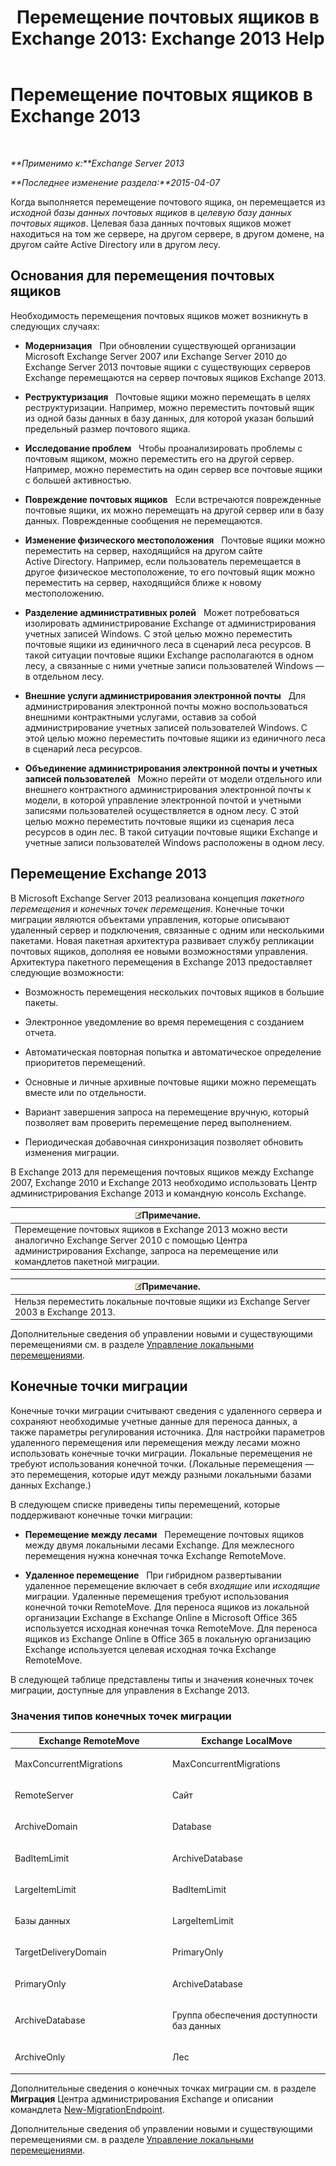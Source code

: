 ﻿---
title: 'Перемещение почтовых ящиков в Exchange 2013: Exchange 2013 Help'
TOCTitle: Перемещение почтовых ящиков в Exchange 2013
ms:assetid: 9c0a0bc9-2a39-4cf0-aa6e-6e5ef3fd38b5
ms:mtpsurl: https://technet.microsoft.com/ru-ru/library/JJ150543(v=EXCHG.150)
ms:contentKeyID: 50488705
ms.date: 04/30/2018
mtps_version: v=EXCHG.150
ms.translationtype: HT
---

# Перемещение почтовых ящиков в Exchange 2013

 

_**Применимо к:**Exchange Server 2013_

_**Последнее изменение раздела:**2015-04-07_

Когда выполняется перемещение почтового ящика, он перемещается из *исходной базы данных почтовых ящиков* в *целевую базу данных почтовых ящиков*. Целевая база данных почтовых ящиков может находиться на том же сервере, на другом сервере, в другом домене, на другом сайте Active Directory или в другом лесу.

## Основания для перемещения почтовых ящиков

Необходимость перемещения почтовых ящиков может возникнуть в следующих случаях:

  - **Модернизация**   При обновлении существующей организации Microsoft Exchange Server 2007 или Exchange Server 2010 до Exchange Server 2013 почтовые ящики с существующих серверов Exchange перемещаются на сервер почтовых ящиков Exchange 2013.

  - **Реструктуризация**   Почтовые ящики можно перемещать в целях реструктуризации. Например, можно переместить почтовый ящик из одной базы данных в базу данных, для которой указан больший предельный размер почтового ящика.

  - **Исследование проблем**   Чтобы проанализировать проблемы с почтовым ящиком, можно переместить его на другой сервер. Например, можно переместить на один сервер все почтовые ящики с большей активностью.

  - **Повреждение почтовых ящиков**   Если встречаются поврежденные почтовые ящики, их можно перемещать на другой сервер или в базу данных. Поврежденные сообщения не перемещаются.

  - **Изменение физического местоположения**   Почтовые ящики можно переместить на сервер, находящийся на другом сайте Active Directory. Например, если пользователь перемещается в другое физическое местоположение, то его почтовый ящик можно переместить на сервер, находящийся ближе к новому местоположению.

  - **Разделение административных ролей**   Может потребоваться изолировать администрирование Exchange от администрирования учетных записей Windows. С этой целью можно переместить почтовые ящики из единичного леса в сценарий леса ресурсов. В такой ситуации почтовые ящики Exchange располагаются в одном лесу, а связанные с ними учетные записи пользователей Windows — в отдельном лесу.

  - **Внешние услуги администрирования электронной почты**   Для администрирования электронной почты можно воспользоваться внешними контрактными услугами, оставив за собой администрирование учетных записей пользователей Windows. С этой целью можно переместить почтовые ящики из единичного леса в сценарий леса ресурсов.

  - **Объединение администрирования электронной почты и учетных записей пользователей**   Можно перейти от модели отдельного или внешнего контрактного администрирования электронной почты к модели, в которой управление электронной почтой и учетными записями пользователей осуществляется в одном лесу. С этой целью можно переместить почтовые ящики из сценария леса ресурсов в один лес. В такой ситуации почтовые ящики Exchange и учетные записи пользователей Windows расположены в одном лесу.

## Перемещение Exchange 2013

В Microsoft Exchange Server 2013 реализована концепция *пакетного перемещения* и *конечных точек перемещения*. Конечные точки миграции являются объектами управления, которые описывают удаленный сервер и подключения, связанные с одним или несколькими пакетами. Новая пакетная архитектура развивает службу репликации почтовых ящиков, дополняя ее новыми возможностями управления. Архитектура пакетного перемещения в Exchange 2013 предоставляет следующие возможности:

  - Возможность перемещения нескольких почтовых ящиков в большие пакеты.

  - Электронное уведомление во время перемещения с созданием отчета.

  - Автоматическая повторная попытка и автоматическое определение приоритетов перемещений.

  - Основные и личные архивные почтовые ящики можно перемещать вместе или по отдельности.

  - Вариант завершения запроса на перемещение вручную, который позволяет вам проверить перемещение перед выполнением.

  - Периодическая добавочная синхронизация позволяет обновить изменения миграции.

В Exchange 2013 для перемещения почтовых ящиков между Exchange 2007, Exchange 2010 и Exchange 2013 необходимо использовать Центр администрирования Exchange 2013 и командную консоль Exchange.

<table>
<thead>
<tr class="header">
<th><img src="images/JJ126620.note(EXCHG.150).gif" title="Примечание" alt="Примечание" />Примечание.</th>
</tr>
</thead>
<tbody>
<tr class="odd">
<td>Перемещение почтовых ящиков в Exchange 2013 можно вести аналогично Exchange Server 2010 с помощью Центра администрирования Exchange, запроса на перемещение или командлетов пакетной миграции.</td>
</tr>
</tbody>
</table>


<table>
<thead>
<tr class="header">
<th><img src="images/JJ126620.note(EXCHG.150).gif" title="Примечание" alt="Примечание" />Примечание.</th>
</tr>
</thead>
<tbody>
<tr class="odd">
<td>Нельзя переместить локальные почтовые ящики из Exchange Server 2003 в Exchange 2013.</td>
</tr>
</tbody>
</table>


Дополнительные сведения об управлении новыми и существующими перемещениями см. в разделе [Управление локальными перемещениями](manage-on-premises-moves-exchange-2013-help.md).

## Конечные точки миграции

Конечные точки миграции считывают сведения с удаленного сервера и сохраняют необходимые учетные данные для переноса данных, а также параметры регулирования источника. Для настройки параметров удаленного перемещения или перемещения между лесами можно использовать конечные точки миграции. Локальные перемещения не требуют использования конечной точки. (Локальные перемещения — это перемещения, которые идут между разными локальными базами данных Exchange.)

В следующем списке приведены типы перемещений, которые поддерживают конечные точки миграции:

  - **Перемещение между лесами**   Перемещение почтовых ящиков между двумя локальными лесами Exchange. Для межлесного перемещения нужна конечная точка Exchange RemoteMove.

  - **Удаленное перемещение**   При гибридном развертывании удаленное перемещение включает в себя *входящие* или *исходящие* миграции. Удаленные перемещения требуют использования конечной точки RemoteMove. Для переноса ящиков из локальной организации Exchange в Exchange Online в Microsoft Office 365 используется исходная конечная точка RemoteMove. Для переноса ящиков из Exchange Online в Office 365 в локальную организацию Exchange используется целевая исходная точка Exchange RemoteMove.

В следующей таблице представлены типы и значения конечных точек миграции, доступные для управления в Exchange 2013.

### Значения типов конечных точек миграции

<table>
<colgroup>
<col style="width: 50%" />
<col style="width: 50%" />
</colgroup>
<thead>
<tr class="header">
<th>Exchange RemoteMove</th>
<th>Exchange LocalMove</th>
</tr>
</thead>
<tbody>
<tr class="odd">
<td><p>MaxConcurrentMigrations</p></td>
<td><p>MaxConcurrentMigrations</p></td>
</tr>
<tr class="even">
<td><p>RemoteServer</p></td>
<td><p>Сайт</p></td>
</tr>
<tr class="odd">
<td><p>ArchiveDomain</p></td>
<td><p>Database</p></td>
</tr>
<tr class="even">
<td><p>BadItemLimit</p></td>
<td><p>ArchiveDatabase</p></td>
</tr>
<tr class="odd">
<td><p>LargeItemLimit</p></td>
<td><p>BadItemLimit</p></td>
</tr>
<tr class="even">
<td><p>Базы данных</p></td>
<td><p>LargeItemLimit</p></td>
</tr>
<tr class="odd">
<td><p>TargetDeliveryDomain</p></td>
<td><p>PrimaryOnly</p></td>
</tr>
<tr class="even">
<td><p>PrimaryOnly</p></td>
<td><p>ArchiveDatabase</p></td>
</tr>
<tr class="odd">
<td><p>ArchiveDatabase</p></td>
<td><p>Группа обеспечения доступности баз данных</p></td>
</tr>
<tr class="even">
<td><p>ArchiveOnly</p></td>
<td><p>Лес</p></td>
</tr>
</tbody>
</table>


Дополнительные сведения о конечных точках миграции см. в разделе **Миграция** Центра администрирования Exchange и описании командлета [New-MigrationEndpoint](https://technet.microsoft.com/ru-ru/library/jj218611\(v=exchg.150\)).

Дополнительные сведения об управлении новыми и существующими перемещениями см. в разделе [Управление локальными перемещениями](manage-on-premises-moves-exchange-2013-help.md).

